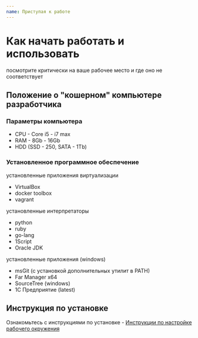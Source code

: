 ```yaml
---
name: Приступая к работе
---
```


# Как начать работать и использовать

посмотрите критически на ваше рабочее место и где оно не соответствует 

## Положение о "кошерном" компьютере разработчика

### Параметры компьютера

* CPU - Core i5 - i7 max
* RAM - 8Gb - 16Gb
* HDD (SSD - 250, SATA - 1Tb)

### Установленное программное обеспечение  

установленные приложения виртуализации

* VirtualBox
* docker toolbox
* vagrant

установленные интерпретаторы

* python
* ruby
* go-lang
* 1Script
* Oracle JDK

установленные приложения (windows)

* msGit (с установкой дополнительных утилит в PATH)
* Far Manager x64
* SourceTree (windows)
* 1С Предприятие (latest)



## Инструкция по установке

Ознакомьтесь с инструкциями по установке - [Инструкции по настройке рабочего окружения](http://vanessa.services/docs/intro/instruction)
